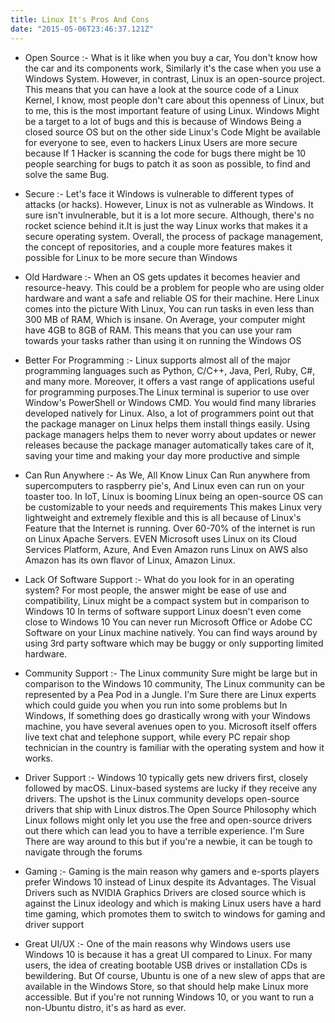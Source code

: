 ```yaml
---
title: Linux It's Pros And Cons
date: "2015-05-06T23:46:37.121Z"
---
```


* Open Source :- What is it like when you buy a car, You don't know how the car and its components work, Similarly it's the case when you use a Windows System. However, in contrast, Linux is an open-source project. This means that you can have a look at the source code of a Linux Kernel, I know, most people don't care about this openness of Linux, but to me, this is the most important feature of using Linux. Windows Might be a target to a lot of bugs and this is because of Windows Being a closed source OS but on the other side Linux's Code Might be available for everyone to see, even to hackers Linux Users are more secure because If 1 Hacker is scanning the code for bugs there might be 10 people searching for bugs to patch it as soon as possible, to find and solve the same Bug.

* Secure :- Let's face it Windows is vulnerable to different types of attacks (or hacks). However, Linux is not as vulnerable as Windows. It sure isn't invulnerable, but it is a lot more secure. Although, there's no rocket science behind it.It is just the way Linux works that makes it a secure operating system. Overall, the process of package management, the concept of repositories, and a couple more features makes it possible for Linux to be more secure than Windows

* Old Hardware :- When an OS gets updates it becomes heavier and resource-heavy. This could be a problem for people who are using older hardware and want a safe and reliable OS for their machine. Here Linux comes into the picture With Linux, You can run tasks in even less than 300 MB of RAM, Which is insane. On Average, your computer might have 4GB to 8GB of RAM. This means that you can use your ram towards your tasks rather than using it on running the Windows OS

* Better For Programming :- Linux supports almost all of the major programming languages such as Python, C/C++, Java, Perl, Ruby, C#, and many more. Moreover, it offers a vast range of applications useful for programming purposes.The Linux terminal is superior to use over Window's PowerShell or Windows CMD. You would find many libraries developed natively for Linux. Also, a lot of programmers point out that the package manager on Linux helps them install things easily. Using package managers helps them to never worry about updates or newer releases because the package manager automatically takes care of it, saving your time and making your day more productive and simple
                 
* Can Run Anywhere :- As We, All Know Linux Can Run anywhere from supercomputers to raspberry pie's, And Linux even can run on your toaster too. In IoT, Linux is booming Linux being an open-source OS can be customizable to your needs and requirements This makes Linux very lightweight and extremely flexible and this is all because of Linux's Feature that the Internet is running. Over 60-70% of the internet is run on Linux Apache Servers. EVEN Microsoft uses Linux on its Cloud Services Platform, Azure, And Even Amazon runs Linux on AWS also Amazon has its own flavor of Linux, Amazon Linux.
                 
* Lack Of Software Support :- What do you look for in an operating system? For most people, the answer might be ease of use and compatibility, Linux might be a compact system but in comparison to Windows 10 In terms of software support Linux doesn't even come close to Windows 10 You can never run Microsoft Office or Adobe CC Software on your Linux machine natively. You can find ways around by using 3rd party software which may be buggy or only supporting limited hardware.
                      
* Community Support :- The Linux community Sure might be large but in comparison to the Windows 10 community, The Linux community can be represented by a Pea Pod in a Jungle. I'm Sure there are Linux experts which could guide you when you run into some problems but In Windows, If something does go drastically wrong with your Windows machine, you have several avenues open to you. Microsoft itself offers live text chat and telephone support, while every PC repair shop technician in the country is familiar with the operating system and how it works.
                 
* Driver Support :- Windows 10 typically gets new drivers first, closely followed by macOS. Linux-based systems are lucky if they receive any drivers. The upshot is the Linux community develops open-source drivers that ship with Linux distros.The Open Source Philosophy which Linux follows might only let you use the free and open-source drivers out there which can lead you to have a terrible experience. I'm Sure There are way around to this but if you're a newbie, it can be tough to navigate through the forums
                 
* Gaming :- Gaming is the main reason why gamers and e-sports players prefer Windows 10 instead of Linux despite its Advantages. The Visual Drivers such as NVIDIA Graphics Drivers are closed source which is against the Linux ideology and which is making Linux users have a hard time gaming, which promotes them to switch to windows for gaming and driver support 
                  
* Great UI/UX :- One of the main reasons why Windows users use Windows 10 is because it has a great UI compared to Linux. For many users, the idea of creating bootable USB drives or installation CDs is bewildering. But Of course, Ubuntu is one of a new slew of apps that are available in the Windows Store, so that should help make Linux more accessible. But if you're not running Windows 10, or you want to run a non-Ubuntu distro, it's as hard as ever.
                
